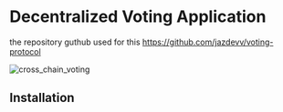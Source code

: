 # Decentralized Voting Application

the repository guthub used for this https://github.com/jazdevv/voting-protocol

![cross_chain_voting](https://github.com/0xapurv/AlmanacX/assets/59207688/45a8facb-8382-4171-88ae-327d5bf39abc)
## Installation

